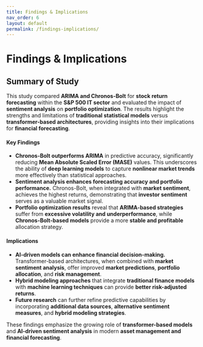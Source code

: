 ```yaml
---
title: Findings & Implications
nav_order: 6
layout: default
permalink: /findings-implications/
---
```


# Findings & Implications

## Summary of Study
This study compared **ARIMA and Chronos-Bolt** for **stock return forecasting** within the **S&P 500 IT sector** and evaluated the impact of **sentiment analysis** on **portfolio optimization**. The results highlight the strengths and limitations of **traditional statistical models** versus **transformer-based architectures**, providing insights into their implications for **financial forecasting**. 

#### **Key Findings**  
- **Chronos-Bolt outperforms ARIMA** in predictive accuracy, significantly reducing **Mean Absolute Scaled Error (MASE)** values. This underscores the ability of **deep learning models** to capture **nonlinear market trends** more effectively than statistical approaches.  
- **Sentiment analysis enhances forecasting accuracy and portfolio performance.** Chronos-Bolt, when integrated with **market sentiment**, achieves the highest returns, demonstrating that **investor sentiment** serves as a valuable market signal.  
- **Portfolio optimization results** reveal that **ARIMA-based strategies** suffer from **excessive volatility and underperformance**, while **Chronos-Bolt-based models** provide a more **stable and profitable** allocation strategy.  

#### **Implications**  
- **AI-driven models can enhance financial decision-making.** Transformer-based architectures, when combined with **market sentiment analysis**, offer improved **market predictions**, **portfolio allocation**, and **risk management**.  
- **Hybrid modeling approaches** that integrate **traditional finance models** with **machine learning techniques** can provide **better risk-adjusted returns**.  
- **Future research** can further refine predictive capabilities by incorporating **additional data sources**, **alternative sentiment measures**, and **hybrid modeling strategies**.  

These findings emphasize the growing role of **transformer-based models** and **AI-driven sentiment analysis** in modern **asset management and financial forecasting**.
